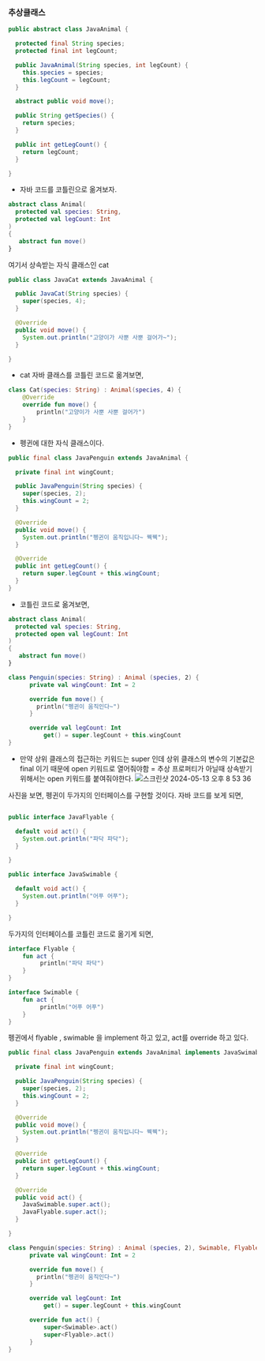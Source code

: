 ### 추상클래스 

```java
public abstract class JavaAnimal {

  protected final String species;
  protected final int legCount;

  public JavaAnimal(String species, int legCount) {
    this.species = species;
    this.legCount = legCount;
  }

  abstract public void move();

  public String getSpecies() {
    return species;
  }

  public int getLegCount() {
    return legCount;
  }

}
```
- 자바 코드를 코틀린으로 옮겨보자.

```kotlin
abstract class Animal(
  protected val species: String,
  protected val legCount: Int
)
{
   abstract fun move() 
}
```

여기서 상속받는 자식 클래스인 cat
```java
public class JavaCat extends JavaAnimal {

  public JavaCat(String species) {
    super(species, 4);
  }

  @Override
  public void move() {
    System.out.println("고양이가 사뿐 사뿐 걸어가~");
  }

}
```

- cat 자바 클래스를 코틀린 코드로 옮겨보면,

```kotlin
class Cat(species: String) : Animal(species, 4) {
    @Override
    override fun move() {
        println("고양이가 사뿐 사뿐 걸어가")
    }
}
```
- 펭귄에 대한 자식 클래스이다.
```java
public final class JavaPenguin extends JavaAnimal {

  private final int wingCount;

  public JavaPenguin(String species) {
    super(species, 2);
    this.wingCount = 2;
  }

  @Override
  public void move() {
    System.out.println("펭귄이 움직입니다~ 꿱꿱");
  }

  @Override
  public int getLegCount() {
    return super.legCount + this.wingCount;
  }
}
```
- 코틀린 코드로 옮겨보면,
```kotlin
abstract class Animal(
  protected val species: String,
  protected open val legCount: Int
)
{
   abstract fun move() 
}

class Penguin(species: String) : Animal (species, 2) {
      private val wingCount: Int = 2

      override fun move() {
        println("펭귄이 움직인다~")
      }

      override val legCount: Int
          get() = super.legCount + this.wingCount
}
```

- 만약 상위 클래스의 접근하는 키워드는 super 인데 상위 클래스의 변수의 기본값은 final 이기 때문에 open 키워드로 열어줘야함 = 추상 프로퍼티가 아닐때 상속받기 위해서는 open 키워드를 붙여줘야한다.
![스크린샷 2024-05-13 오후 8 53 36](https://github.com/yunhwane/play/assets/147581818/b09d7302-5bf3-478b-aab7-88f90cad5000)

사진을 보면, 펭귄이 두가지의 인터페이스를 구현할 것이다. 자바 코드를 보게 되면, 

```java

public interface JavaFlyable {

  default void act() {
    System.out.println("파닥 파닥");
  }

}

public interface JavaSwimable {

  default void act() {
    System.out.println("어푸 어푸");
  }

}
```

두가지의 인터페이스를 코틀린 코드로 옮기게 되면, 
```kotlin
interface Flyable {
    fun act {
         println("파닥 파닥")
    }
}

interface Swimable {
    fun act {
         println("어푸 어푸")
    }
}

```
펭귄에서 flyable , swimable 을 implement 하고 있고, act를 override 하고 있다. 
```java
public final class JavaPenguin extends JavaAnimal implements JavaSwimable, JavaFlyable {

  private final int wingCount;

  public JavaPenguin(String species) {
    super(species, 2);
    this.wingCount = 2;
  }

  @Override
  public void move() {
    System.out.println("펭귄이 움직입니다~ 꿱꿱");
  }

  @Override
  public int getLegCount() {
    return super.legCount + this.wingCount;
  }

  @Override
  public void act() {
    JavaSwimable.super.act();
    JavaFlyable.super.act();
  }

}
```

```kotlin
class Penguin(species: String) : Animal (species, 2), Swimable, Flyable{
      private val wingCount: Int = 2

      override fun move() {
        println("펭귄이 움직인다~")
      }

      override val legCount: Int
          get() = super.legCount + this.wingCount

      override fun act() {
          super<Swimable>.act()
          super<Flyable>.act() 
      }
}
```


